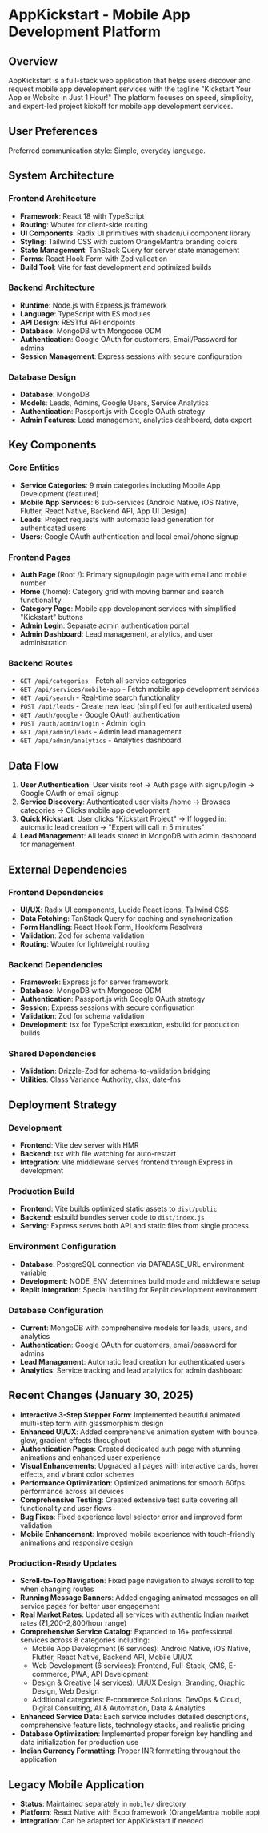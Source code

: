 # AppKickstart - Mobile App Development Platform

## Overview

AppKickstart is a full-stack web application that helps users discover and request mobile app development services with the tagline "Kickstart Your App or Website in Just 1 Hour!" The platform focuses on speed, simplicity, and expert-led project kickoff for mobile app development services.

## User Preferences

Preferred communication style: Simple, everyday language.

## System Architecture

### Frontend Architecture
- **Framework**: React 18 with TypeScript
- **Routing**: Wouter for client-side routing
- **UI Components**: Radix UI primitives with shadcn/ui component library
- **Styling**: Tailwind CSS with custom OrangeMantra branding colors
- **State Management**: TanStack Query for server state management
- **Forms**: React Hook Form with Zod validation
- **Build Tool**: Vite for fast development and optimized builds

### Backend Architecture
- **Runtime**: Node.js with Express.js framework
- **Language**: TypeScript with ES modules
- **API Design**: RESTful API endpoints
- **Database**: MongoDB with Mongoose ODM
- **Authentication**: Google OAuth for customers, Email/Password for admins
- **Session Management**: Express sessions with secure configuration

### Database Design
- **Database**: MongoDB
- **Models**: Leads, Admins, Google Users, Service Analytics
- **Authentication**: Passport.js with Google OAuth strategy
- **Admin Features**: Lead management, analytics dashboard, data export

## Key Components

### Core Entities
- **Service Categories**: 9 main categories including Mobile App Development (featured)
- **Mobile App Services**: 6 sub-services (Android Native, iOS Native, Flutter, React Native, Backend API, App UI Design)
- **Leads**: Project requests with automatic lead generation for authenticated users
- **Users**: Google OAuth authentication and local email/phone signup

### Frontend Pages
- **Auth Page** (Root /): Primary signup/login page with email and mobile number
- **Home** (/home): Category grid with moving banner and search functionality
- **Category Page**: Mobile app development services with simplified "Kickstart" buttons
- **Admin Login**: Separate admin authentication portal
- **Admin Dashboard**: Lead management, analytics, and user administration

### Backend Routes
- `GET /api/categories` - Fetch all service categories
- `GET /api/services/mobile-app` - Fetch mobile app development services
- `GET /api/search` - Real-time search functionality
- `POST /api/leads` - Create new lead (simplified for authenticated users)
- `GET /auth/google` - Google OAuth authentication
- `POST /auth/admin/login` - Admin login
- `GET /api/admin/leads` - Admin lead management
- `GET /api/admin/analytics` - Analytics dashboard

## Data Flow

1. **User Authentication**: User visits root → Auth page with signup/login → Google OAuth or email signup
2. **Service Discovery**: Authenticated user visits /home → Browses categories → Clicks mobile app development
3. **Quick Kickstart**: User clicks "Kickstart Project" → If logged in: automatic lead creation → "Expert will call in 5 minutes"
4. **Lead Management**: All leads stored in MongoDB with admin dashboard for management

## External Dependencies

### Frontend Dependencies
- **UI/UX**: Radix UI components, Lucide React icons, Tailwind CSS
- **Data Fetching**: TanStack Query for caching and synchronization
- **Form Handling**: React Hook Form, Hookform Resolvers
- **Validation**: Zod for schema validation
- **Routing**: Wouter for lightweight routing

### Backend Dependencies
- **Framework**: Express.js for server framework
- **Database**: MongoDB with Mongoose ODM
- **Authentication**: Passport.js with Google OAuth strategy
- **Session**: Express sessions with secure configuration
- **Validation**: Zod for schema validation
- **Development**: tsx for TypeScript execution, esbuild for production builds

### Shared Dependencies
- **Validation**: Drizzle-Zod for schema-to-validation bridging
- **Utilities**: Class Variance Authority, clsx, date-fns

## Deployment Strategy

### Development
- **Frontend**: Vite dev server with HMR
- **Backend**: tsx with file watching for auto-restart
- **Integration**: Vite middleware serves frontend through Express in development

### Production Build
- **Frontend**: Vite builds optimized static assets to `dist/public`
- **Backend**: esbuild bundles server code to `dist/index.js`
- **Serving**: Express serves both API and static files from single process

### Environment Configuration
- **Database**: PostgreSQL connection via DATABASE_URL environment variable
- **Development**: NODE_ENV determines build mode and middleware setup
- **Replit Integration**: Special handling for Replit development environment

### Database Configuration
- **Current**: MongoDB with comprehensive models for leads, users, and analytics
- **Authentication**: Google OAuth for customers, email/password for admins
- **Lead Management**: Automatic lead creation for authenticated users
- **Analytics**: Service tracking and lead analytics for admin dashboard

## Recent Changes (January 30, 2025)
- **Interactive 3-Step Stepper Form**: Implemented beautiful animated multi-step form with glassmorphism design
- **Enhanced UI/UX**: Added comprehensive animation system with bounce, glow, gradient effects throughout
- **Authentication Pages**: Created dedicated auth page with stunning animations and enhanced user experience
- **Visual Enhancements**: Upgraded all pages with interactive cards, hover effects, and vibrant color schemes
- **Performance Optimization**: Optimized animations for smooth 60fps performance across all devices
- **Comprehensive Testing**: Created extensive test suite covering all functionality and user flows
- **Bug Fixes**: Fixed experience level selector error and improved form validation
- **Mobile Enhancement**: Improved mobile experience with touch-friendly animations and responsive design

### Production-Ready Updates
- **Scroll-to-Top Navigation**: Fixed page navigation to always scroll to top when changing routes
- **Running Message Banners**: Added engaging animated messages on all service pages for better user engagement
- **Real Market Rates**: Updated all services with authentic Indian market rates (₹1,200-2,800/hour range)
- **Comprehensive Service Catalog**: Expanded to 16+ professional services across 8 categories including:
  * Mobile App Development (6 services): Android Native, iOS Native, Flutter, React Native, Backend API, Mobile UI/UX
  * Web Development (6 services): Frontend, Full-Stack, CMS, E-commerce, PWA, API Development
  * Design & Creative (4 services): UI/UX Design, Branding, Graphic Design, Web Design
  * Additional categories: E-commerce Solutions, DevOps & Cloud, Digital Consulting, AI & Automation, Data & Analytics
- **Enhanced Service Data**: Each service includes detailed descriptions, comprehensive feature lists, technology stacks, and realistic pricing
- **Database Optimization**: Implemented proper foreign key handling and data initialization for production use
- **Indian Currency Formatting**: Proper INR formatting throughout the application

## Legacy Mobile Application
- **Status**: Maintained separately in `mobile/` directory
- **Platform**: React Native with Expo framework (OrangeMantra mobile app)
- **Integration**: Can be adapted for AppKickstart if needed